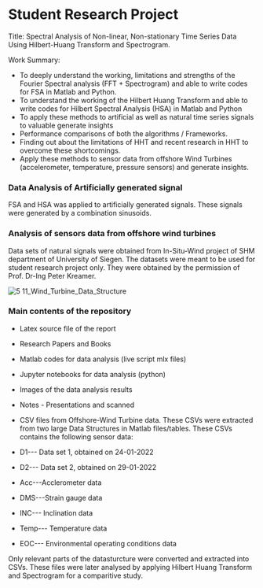 # Student Research Project

Title: Spectral Analysis of Non-linear, Non-stationary Time Series Data Using Hilbert-Huang Transform and Spectrogram.

Work Summary:

- To deeply understand the working, limitations and strengths of the Fourier Spectral analysis (FFT + Spectrogram) and able to write codes for FSA in Matlab and Python.
- To understand the working of the Hilbert Huang Transform and able to write codes for Hilbert Spectral Analysis (HSA) in Matlab and Python
- To apply these methods to artificial as well as natural time series signals to valuable generate insights
- Performance comparisons of both the algorithms / Frameworks. 
- Finding out about the limitations of HHT and recent research in HHT to overcome these shortcomings.
- Apply these methods to sensor data from offshore Wind Turbines (accelerometer, temperature, pressure sensors) and generate insights.

### Data Analysis of Artificially generated signal

FSA and HSA was applied to artificially generated signals. These signals were generated by a combination sinusoids.

### Analysis of sensors data from offshore wind turbines

Data sets of natural signals were obtained from In-Situ-Wind project of SHM department of University of Siegen. 
The datasets were meant to be used for student research project only. They were obtained by the permission of Prof. Dr-Ing Peter Kreamer.

![5 11_Wind_Turbine_Data_Structure](https://github.com/Vishusharma296/Studienarbeit_HHT_Spectrogram_WT/assets/73486657/355fcb03-be26-4c2f-8912-dd32c50c98de)


### Main contents of the repository

- Latex source file of the report
- Research Papers and Books
- Matlab codes for data analysis (live script mlx files)
- Jupyter notebooks for data analysis (python)
- Images of the data analysis results
- Notes - Presentations and scanned
- CSV files from Offshore-Wind Turbine data. These CSVs were extracted from two large Data Structures in Matlab files/tables. These CSVs contains the following sensor data:

- D1--- Data set 1, obtained on 24-01-2022
- D2--- Data set 2, obtained on 29-01-2022

- Acc---Acclerometer data
- DMS---Strain gauge data
- INC--- Inclination data
- Temp--- Temperature data
- EOC--- Environmental operating conditions data

Only relevant parts of the datasturcture were converted and extracted into CSVs. These files were later analysed by applying Hilbert Huang Transform and Spectrogram for a comparitive study.
